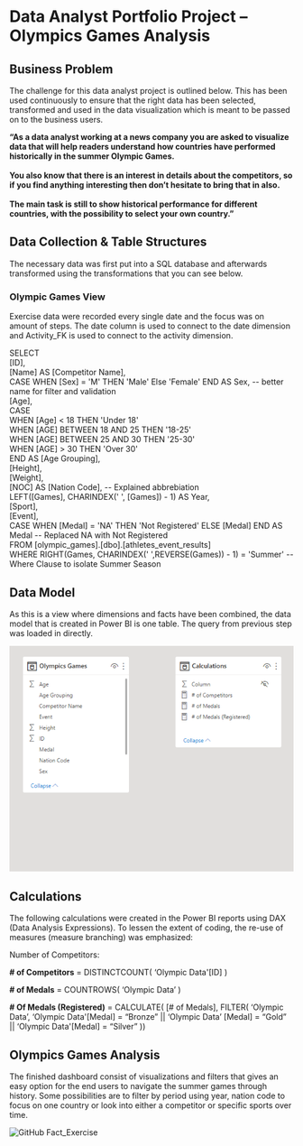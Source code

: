 # Data Analyst Portfolio Project – Olympics Games Analysis

## Business Problem

The challenge for this data analyst project is outlined below. This has been used continuously to ensure that the right data has been selected, transformed and used in the data visualization which is meant to be passed on to the business users.

**“As a data analyst working at a news company you are asked to visualize data that will help readers understand how countries have performed historically in the summer Olympic Games.
<br />
<br />
You also know that there is an interest in details about the competitors, so if you find anything interesting then don’t hesitate to bring that in also.
<br />
<br />
The main task is still to show historical performance for different countries, with the possibility to select your own country.”**

## Data Collection & Table Structures
The necessary data was first put into a SQL database and afterwards transformed using the transformations that you can see below.

### Olympic Games View
Exercise data were recorded every single date and the focus was on amount of steps. The date column is used to connect to the date dimension and Activity_FK is used to connect to the activity dimension.

SELECT <br />
	[ID], <br />
	[Name] AS [Competitor Name], <br />
	CASE WHEN [Sex] = 'M' THEN 'Male' Else 'Female' END AS Sex, -- better name for filter and validation <br />
	[Age], <br />
	CASE <br />
		WHEN [Age] < 18 THEN 'Under 18' <br />
		WHEN [AGE] BETWEEN 18 AND 25 THEN '18-25' <br />
		WHEN [AGE] BETWEEN 25 AND 30 THEN '25-30' <br />
		WHEN [AGE] > 30 THEN 'Over 30' <br />
	END AS [Age Grouping], <br />
	[Height], <br />
	[Weight], <br />
	[NOC] AS [Nation Code], -- Explained abbrebiation <br />
	LEFT([Games], CHARINDEX(' ', [Games]) - 1) AS Year, <br />
	[Sport], <br />
	[Event], <br />
	CASE WHEN [Medal] = 'NA' THEN 'Not Registered' ELSE [Medal] END AS Medal  -- Replaced NA with Not Registered <br />
FROM [olympic_games].[dbo].[athletes_event_results] <br />
WHERE RIGHT(Games, CHARINDEX(' ',REVERSE(Games)) - 1) = 'Summer'  -- Where Clause to isolate Summer Season <br />
    
## Data Model

As this is a view where dimensions and facts have been combined, the data model that is created in Power BI is one table. The query from previous step was loaded in directly.

![GitHub Fact_Exercise](/images/Data_Model.PNG)

## Calculations

The following calculations were created in the Power BI reports using DAX (Data Analysis Expressions). To lessen the extent of coding, the re-use of measures (measure branching) was emphasized:

Number of Competitors: 

**# of Competitors** = DISTINCTCOUNT( ‘Olympic Data'[ID] )

**# of Medals** = COUNTROWS( ‘Olympic Data’ )

**# Of Medals (Registered)** = CALCULATE( [# of Medals], FILTER( ‘Olympic Data’, ‘Olympic Data'[Medal] = “Bronze” || ‘Olympic Data’ [Medal] = “Gold” || ‘Olympic Data'[Medal] = “Silver” ))


## Olympics Games Analysis

The finished dashboard consist of visualizations and filters that gives an easy option for the end users to navigate the summer games through history. Some possibilities are to filter by period using year, nation code to focus on one country or look into either a competitor or specific sports over time.


![GitHub Fact_Exercise](/images/Olympics_games_analysis.PNG)

